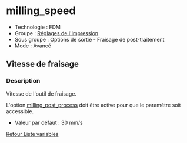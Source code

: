 # milling_speed

* Technologie : FDM
* Groupe : [Réglages de l'Impression](../print_settings/print_settings.md)
* Sous groupe : Options de sortie - Fraisage de post-traitement
* Mode : Avancé

## Vitesse de fraisage

### Description

Vitesse de l'outil de fraisage.

L'option [milling_post_process](milling_post_process.md) doit être active pour que le paramètre soit accessible.

* Valeur par défaut : 30 mm/s

[Retour Liste variables](variable_list.md)